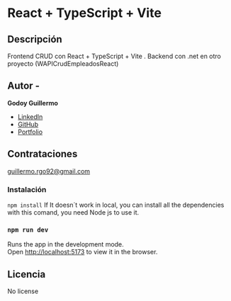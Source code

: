 # React + TypeScript + Vite

## Descripción 

Frontend CRUD con React + TypeScript + Vite . Backend con .net en otro proyecto (WAPICrudEmpleadosReact)

## Autor -
**Godoy Guillermo**

* [LinkedIn](https://www.linkedin.com/in/guillermogodoypro/)
* [GitHub](https://github.com/GuillermoGodoyPro)
* [Portfolio](https://guillermo-godoy-pro.netlify.app/)

## Contrataciones
guillermo.rgo92@gmail.com

### Instalación
`npm install`
If It doesn´t work in local, you can install all the dependencies with this comand, you need Node js to use it.

### `npm run dev`
Runs the app in the development mode.\
Open [http://localhost:5173](http://localhost:5173) to view it in the browser.

## Licencia
No license

